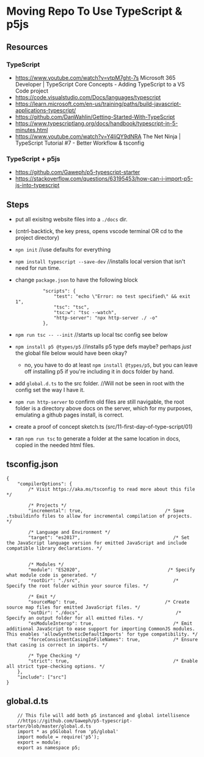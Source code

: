 # Moving Repo To Use TypeScript & p5js

## Resources

### TypeScript
- https://www.youtube.com/watch?v=vtpM7ght-7s Microsoft 365 Developer | TypeScript Core Concepts - Adding TypeScript to a VS Code project
- https://code.visualstudio.com/Docs/languages/typescript
- https://learn.microsoft.com/en-us/training/paths/build-javascript-applications-typescript/
- https://github.com/DanWahlin/Getting-Started-With-TypeScript
- https://www.typescriptlang.org/docs/handbook/typescript-in-5-minutes.html
- https://www.youtube.com/watch?v=Y4IiQY9dNRA The Net Ninja | TypeScript Tutorial #7 - Better Workflow & tsconfig

### TypeScript + p5js
- https://github.com/Gaweph/p5-typescript-starter
- https://stackoverflow.com/questions/63195453/how-can-i-import-p5-js-into-typescript 


## Steps

* put all exisitng website files into a `./docs` dir. 
* (cntrl-backtick, the key press, opens vscode terminal OR cd to the project directory) 
* `npn init`   //use defaults for everything
* `npm install typescript --save-dev`  //installs local version that isn't need for run time. 
* change `package.json` to have the following block

                "scripts": {
                    "test": "echo \"Error: no test specified\" && exit 1",
                    "tsc": "tsc",
                    "tsc:w": "tsc --watch",
                    "http-server": "npx http-server ./ -o"
                },

* `npm run tsc -- --init`  //starts up local tsc config see below 
* `npm install p5 @types/p5` //installs p5 type defs maybe? perhaps _just_ the global file below would have been okay? 
    * no, you have to do at least `npm install @types/p5`, but you can leave off installing p5 if you're including it in docs folder by hand. 
* add `global.d.ts` to the src folder. //Will not be seen in root with the config set the way I have it. 
* `npm run http-server` to confirm old files are still navigable, the root folder is a directory above docs on the server, which for my purposes, emulating a github pages install, is correct.
* create a proof of concept sketch.ts (src/11-first-day-of-type-script/01)
* ran `npm run tsc` to generate a folder at the same location in docs, copied in the needed html files. 


## tsconfig.json

    {
        "compilerOptions": {
            /* Visit https://aka.ms/tsconfig to read more about this file */

            /* Projects */
            "incremental": true,                              /* Save .tsbuildinfo files to allow for incremental compilation of projects. */

            /* Language and Environment */
            "target": "es2017",                                  /* Set the JavaScript language version for emitted JavaScript and include compatible library declarations. */


            /* Modules */
            "module": "ES2020",                                /* Specify what module code is generated. */
            "rootDir": "./src",                                  /* Specify the root folder within your source files. */

            /* Emit */
            "sourceMap": true,                                /* Create source map files for emitted JavaScript files. */
            "outDir": "./docs",                                   /* Specify an output folder for all emitted files. */
            "esModuleInterop": true,                             /* Emit additional JavaScript to ease support for importing CommonJS modules. This enables 'allowSyntheticDefaultImports' for type compatibility. */
            "forceConsistentCasingInFileNames": true,            /* Ensure that casing is correct in imports. */

            /* Type Checking */
            "strict": true,                                      /* Enable all strict type-checking options. */
        },
        "include": ["src"]
    }


## global.d.ts

        // This file will add both p5 instanced and global intellisence
        //https://github.com/Gaweph/p5-typescript-starter/blob/master/global.d.ts 
        import * as p5Global from 'p5/global' 
        import module = require('p5');
        export = module;
        export as namespace p5;

